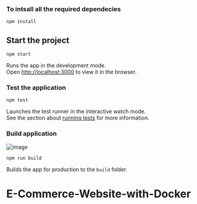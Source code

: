 ### To intsall all the required dependecies

```
npm install
```

## Start the project

```
npm start
```

Runs the app in the development mode.<br>
Open [http://localhost:3000](http://localhost:3000) to view it in the browser.

### Test the application

```
npm test
```

Launches the test runner in the interactive watch mode.<br>
See the section about [running tests](https://facebook.github.io/create-react-app/docs/running-tests) for more information.

### Build application
![image](https://github.com/umamaheshwar3528/E-Commerce-Website-with-Docker/assets/52556849/84d034d6-d88b-4b92-a55c-4803efe8d5c6)

```
npm run build
```

Builds the app for production to the `build` folder.<br>
# E-Commerce-Website-with-Docker
